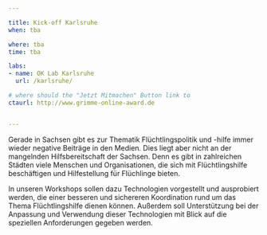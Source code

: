 ```yaml
---

title: Kick-off Karlsruhe
when: tba

where: tba
time: tba

labs:
- name: OK Lab Karlsruhe
  url: /karlsruhe/

# where should the "Jetzt Mitmachen" Button link to
ctaurl: http://www.grimme-online-award.de


---
```


Gerade in Sachsen gibt es zur Thematik Flüchtlingspolitik und -hilfe immer wieder negative Beiträge in den Medien. Dies liegt aber nicht an der mangelnden Hilfsbereitschaft der Sachsen. Denn es gibt in zahlreichen Städten viele Menschen und Organisationen, die sich mit Flüchtlingshilfe beschäftigen und Hilfestellung für Flüchlinge bieten.

In unseren Workshops sollen dazu Technologien vorgestellt und ausprobiert werden, die einer besseren und sichereren Koordination rund um das Thema Flüchtlingshilfe dienen können. Außerdem soll Unterstützung bei der Anpassung und Verwendung dieser Technologien mit Blick auf die speziellen Anforderungen gegeben werden.